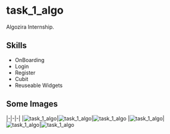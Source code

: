 # task_1_algo

Algozira Internship.

## Skills

 - OnBoarding  
 - Login
 - Register 
 - Cubit 
 - Reuseable Widgets

## Some Images



|-|-|-|
|![task_1_algo](github/1.png "1")|![task_1_algo](github/2.png "2")|![task_1_algo](github/3.png "3")
|![task_1_algo](github/4.png "1")|![task_1_algo](github/5.png "2")|![task_1_algo](github/6.png "3")